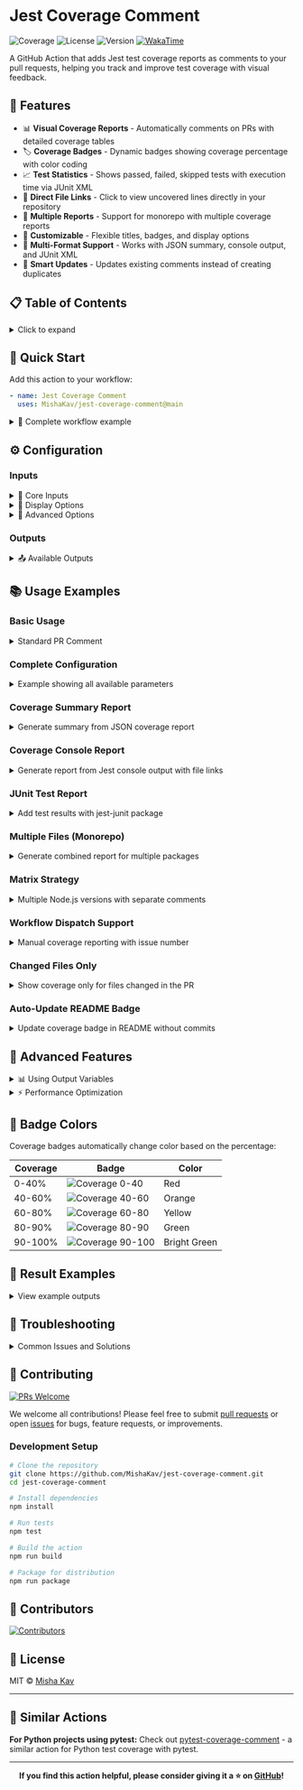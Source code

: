 # Jest Coverage Comment

![Coverage](https://img.shields.io/endpoint?url=https://gist.githubusercontent.com/MishaKav/5e90d640f8c212ab7bbac38f72323f80/raw/jest-coverage-comment__main.json)
![License](https://img.shields.io/github/license/MishaKav/jest-coverage-comment)
![Version](https://img.shields.io/github/package-json/v/MishaKav/jest-coverage-comment)
[![WakaTime](https://wakatime.com/badge/user/f838c8aa-c197-42f0-b335-cd1d26159dfd/project/9b2410f3-4104-44ec-bd7f-8d2553a31ffb.svg)](https://wakatime.com/badge/user/f838c8aa-c197-42f0-b335-cd1d26159dfd/project/9b2410f3-4104-44ec-bd7f-8d2553a31ffb)

A GitHub Action that adds Jest test coverage reports as comments to your pull requests, helping you track and improve test coverage with visual feedback.

## 🎯 Features

- 📊 **Visual Coverage Reports** - Automatically comments on PRs with detailed coverage tables
- 🏷️ **Coverage Badges** - Dynamic badges showing coverage percentage with color coding
- 📈 **Test Statistics** - Shows passed, failed, skipped tests with execution time via JUnit XML
- 🔗 **Direct File Links** - Click to view uncovered lines directly in your repository
- 📁 **Multiple Reports** - Support for monorepo with multiple coverage reports
- 🎨 **Customizable** - Flexible titles, badges, and display options
- 📝 **Multi-Format Support** - Works with JSON summary, console output, and JUnit XML
- 🚀 **Smart Updates** - Updates existing comments instead of creating duplicates

## 📋 Table of Contents

<details>
<summary>Click to expand</summary>

- [Jest Coverage Comment](#jest-coverage-comment)
  - [🎯 Features](#-features)
  - [📋 Table of Contents](#-table-of-contents)
  - [🚀 Quick Start](#-quick-start)
  - [⚙️ Configuration](#️-configuration)
    - [Inputs](#inputs)
    - [Outputs](#outputs)
  - [📚 Usage Examples](#-usage-examples)
    - [Basic Usage](#basic-usage)
    - [Complete Configuration](#complete-configuration)
    - [Coverage Summary Report](#coverage-summary-report)
    - [Coverage Console Report](#coverage-console-report)
    - [JUnit Test Report](#junit-test-report)
    - [Multiple Files (Monorepo)](#multiple-files-monorepo)
    - [Matrix Strategy](#matrix-strategy)
    - [Workflow Dispatch Support](#workflow-dispatch-support)
    - [Changed Files Only](#changed-files-only)
    - [Auto-Update README Badge](#auto-update-readme-badge)
  - [🔬 Advanced Features](#-advanced-features)
  - [🎨 Badge Colors](#-badge-colors)
  - [📸 Result Examples](#-result-examples)
    - [Complete Comment Example](#complete-comment-example)
    - [Coverage Summary Report](#coverage-summary-report-1)
    - [Coverage Console Report](#coverage-console-report-1)
    - [JUnit Test Report](#junit-test-report-1)
    - [Multiple Files (Monorepo)](#multiple-files-monorepo-1)
  - [🔧 Troubleshooting](#-troubleshooting)
    - [Comment Not Appearing](#comment-not-appearing)
    - [Coverage Report Too Large](#coverage-report-too-large)
    - [Coverage Shows 0%](#coverage-shows-0)
    - [Files Not Found](#files-not-found)
    - [Wrong File Links](#wrong-file-links)
    - [Workflow Dispatch Events](#workflow-dispatch-events)
  - [🤝 Contributing](#-contributing)
    - [Development Setup](#development-setup)
  - [👥 Contributors](#-contributors)
  - [📄 License](#-license)
  - [🔗 Similar Actions](#-similar-actions)

</details>

## 🚀 Quick Start

Add this action to your workflow:

```yaml
- name: Jest Coverage Comment
  uses: MishaKav/jest-coverage-comment@main
```

<details>
<summary>📖 Complete workflow example</summary>

```yaml
name: Jest Coverage Comment
on:
  pull_request:
    branches:
      - '*'

permissions:
  contents: read
  pull-requests: write

jobs:
  test:
    runs-on: ubuntu-latest
    steps:
      - uses: actions/checkout@v4

      - name: Setup Node.js
        uses: actions/setup-node@v4
        with:
          node-version: '18'
          cache: 'npm'

      - name: Install dependencies
        run: npm ci

      - name: Run tests with coverage
        run: npx jest --coverage --coverageReporters json-summary

      - name: Jest Coverage Comment
        uses: MishaKav/jest-coverage-comment@main
```

</details>

## ⚙️ Configuration

### Inputs

<details>
<summary>📝 Core Inputs</summary>

| Name                    | Required | Default                            | Description                                                                            |
| ----------------------- | -------- | ---------------------------------- | -------------------------------------------------------------------------------------- |
| `github-token`          | ✓        | `${{github.token}}`                | GitHub API Access Token                                                                |
| `issue-number`          |          |                                    | Pull request number to comment on (required for workflow_dispatch/workflow_run events) |
| `coverage-summary-path` |          | `./coverage/coverage-summary.json` | The location of the coverage-summary of Jest                                           |
| `junitxml-path`         |          |                                    | The location of the junitxml path (npm package `jest-junit` should be installed)       |
| `coverage-path`         |          |                                    | The location of the coverage.txt (Jest console output)                                 |

</details>

<details>
<summary>🎨 Display Options</summary>

| Name                    | Default           | Description                                                   |
| ----------------------- | ----------------- | ------------------------------------------------------------- |
| `title`                 |                   | Main title for the comment                                    |
| `summary-title`         |                   | Title for the coverage summary                                |
| `badge-title`           | `Coverage`        | Title for the badge icon                                      |
| `junitxml-title`        |                   | Title for summary for junitxml                                |
| `coverage-title`        | `Coverage Report` | Title for the coverage report                                 |
| `hide-summary`          | `false`           | Hide coverage summary report                                  |
| `hide-comment`          | `false`           | Hide the whole comment (use when you need only the `output`)  |
| `remove-links-to-files` | `false`           | Remove links to files (useful when summary-report is too big) |
| `remove-links-to-lines` | `false`           | Remove links to lines (useful when summary-report is too big) |

</details>

<details>
<summary>🔧 Advanced Options</summary>

| Name                        | Default | Description                                                                                                                                                              |
| --------------------------- | ------- | ------------------------------------------------------------------------------------------------------------------------------------------------------------------------ |
| `create-new-comment`        | `false` | When false, will update the same comment, otherwise will publish new comment on each run                                                                                 |
| `unique-id-for-comment`     |         | When running in a matrix, pass the matrix value, so each comment will be updated its own comment                                                                         |
| `coverage-path-prefix`      |         | Prefix for path when link to files in comment                                                                                                                            |
| `report-only-changed-files` | `false` | Show in report only changed files for this commit, and not all files                                                                                                     |
| `multiple-files`            |         | You can pass array of `json-summary.json` files and generate single comment with table of results<br/>Single line should look like `Title1, ./path/to/json-summary.json` |
| `multiple-junitxml-files`   |         | You can pass array of `junit.xml` files and generate single comment with table of results<br/>Single line should look like `Title1, ./path/to/junit.xml`                 |

</details>

### Outputs

<details>
<summary>📤 Available Outputs</summary>

| Name          | Example  | Description                                                                           |
| ------------- | -------- | ------------------------------------------------------------------------------------- |
| `coverage`    | `78`     | Percentage of the coverage, get from `coverage-summary.json`                          |
| `color`       | `yellow` | Color of the percentage. You can see the whole list of [badge colors](#-badge-colors) |
| `summaryHtml` | `...`    | Markdown table with summary. See the [result examples](#-result-examples)             |
| `tests`       | `9`      | Total number of tests, get from `junitxml`                                            |
| `skipped`     | `0`      | Total number of skipped tests, get from `junitxml`                                    |
| `failures`    | `0`      | Total number of tests with failures, get from `junitxml`                              |
| `errors`      | `0`      | Total number of tests with errors, get from `junitxml`                                |
| `time`        | `2.883`  | Seconds that took to run all the tests, get from `junitxml`                           |
| `lines`       | `71`     | Lines covered, get from Jest text report                                              |
| `branches`    | `100`    | Branches covered, get from Jest text report                                           |
| `functions`   | `28`     | Functions covered, get from Jest text report                                          |
| `statements`  | `100`    | Statements covered, get from Jest text report                                         |

</details>

## 📚 Usage Examples

### Basic Usage

<details>
<summary>Standard PR Comment</summary>

```yaml
name: Jest Coverage Comment
on:
  pull_request:
jobs:
  coverage:
    runs-on: ubuntu-latest
    steps:
      - uses: actions/checkout@v4
      - name: Install dependencies
        run: npm ci
      - name: Run tests with coverage
        run: npx jest --coverage --coverageReporters json-summary
      - name: Jest Coverage Comment
        uses: MishaKav/jest-coverage-comment@main
```

This will create a comment showing coverage percentage with a badge and summary table.

</details>

### Complete Configuration

<details>
<summary>Example showing all available parameters</summary>

```yaml
- name: Jest Coverage Comment
  uses: MishaKav/jest-coverage-comment@main
  with:
    github-token: ${{ secrets.GITHUB_TOKEN }}
    coverage-summary-path: ./coverage/coverage-summary.json
    title: My Jest Coverage Comment
    summary-title: My Summary Title
    badge-title: Coverage
    hide-comment: false
    create-new-comment: false
    hide-summary: false
    remove-links-to-files: false
    remove-links-to-lines: false
    junitxml-title: My JUnit Title
    junitxml-path: ./coverage/junit.xml
    coverage-title: My Coverage Title
    coverage-path: ./coverage.txt
    coverage-path-prefix: src/
    report-only-changed-files: false
```

<img alt="Example Comment" width="600px" src="https://user-images.githubusercontent.com/289035/161066760-40876696-c2cc-432a-9a7c-0952239941f3.png">

</details>

### Coverage Summary Report

<details>
<summary>Generate summary from JSON coverage report</summary>

Configure Jest to generate JSON summary:

```javascript
// jest.config.js
module.exports = {
  collectCoverage: true,
  coverageReporters: ['json-summary', 'text', 'html'],
  coverageDirectory: 'coverage',
}
```

Workflow:

```yaml
- name: Run tests
  run: npx jest --coverage

- name: Jest Coverage Comment
  uses: MishaKav/jest-coverage-comment@main
  with:
    coverage-summary-path: ./coverage/coverage-summary.json
```

**Output**: Badge with coverage percentage and summary table showing file-by-file coverage.

<img alt="Summary Report" width="450px" src="https://user-images.githubusercontent.com/289035/161067781-b162f85f-5ff4-4e00-b0f9-e487b3a10f9f.png">

</details>

### Coverage Console Report

<details>
<summary>Generate report from Jest console output with file links</summary>

```yaml
- name: Run tests
  run: npx jest --coverage | tee ./coverage.txt && exit ${PIPESTATUS[0]}

- name: Jest Coverage Comment
  uses: MishaKav/jest-coverage-comment@main
  with:
    coverage-path: ./coverage.txt
    coverage-title: Detailed Coverage Report
```

**Output**: Expandable section with detailed coverage report, including clickable links to files and specific uncovered lines.

<img alt="Coverage Report (Single File)" width="550px" src="https://user-images.githubusercontent.com/289035/161068864-25d8878a-2c82-4f83-b7dc-70a5a955b877.png">

</details>

### JUnit Test Report

<details>
<summary>Add test results with jest-junit package</summary>

Install jest-junit:

```bash
npm install --save-dev jest-junit
```

Configure Jest:

```javascript
// jest.config.js
module.exports = {
  reporters: [
    'default',
    ['jest-junit', { outputDirectory: 'coverage', outputName: 'junit.xml' }],
  ],
}
```

Workflow:

```yaml
- name: Run tests
  run: npx jest --coverage

- name: Jest Coverage Comment
  uses: MishaKav/jest-coverage-comment@main
  with:
    junitxml-path: ./coverage/junit.xml
    junitxml-title: Test Results
```

**Output**: Table showing tests count, skipped, failures, errors, and execution time.

<img alt="JUnit Report (Single File)" width="400px" src="https://user-images.githubusercontent.com/289035/161068120-303b47a9-c8e2-4fa6-80db-21aefbf9033b.png">

</details>

### Multiple Files (Monorepo)

<details>
<summary>Generate combined report for multiple packages</summary>

```yaml
- name: Run tests for all packages
  run: |
    cd packages/frontend && npm test -- --coverage --coverageDirectory ../../coverage/frontend
    cd packages/backend && npm test -- --coverage --coverageDirectory ../../coverage/backend
    cd packages/shared && npm test -- --coverage --coverageDirectory ../../coverage/shared

- name: Jest Coverage Comment
  uses: MishaKav/jest-coverage-comment@main
  with:
    multiple-files: |
      Frontend, ./coverage/frontend/coverage-summary.json
      Backend, ./coverage/backend/coverage-summary.json
      Shared Utils, ./coverage/shared/coverage-summary.json
    multiple-junitxml-files: |
      Frontend Tests, ./coverage/frontend/junit.xml
      Backend Tests, ./coverage/backend/junit.xml
      Shared Tests, ./coverage/shared/junit.xml
```

**Output**: Combined table showing coverage and test results for all packages.

<img alt="Coverage Report (Multiple Files)" width="550px" src="https://user-images.githubusercontent.com/289035/183769452-99e53ad9-5205-44b7-bba6-c8d481ce5cc4.png">

<img alt="JUnit Report (Multiple Files)" width="600px" src="https://user-images.githubusercontent.com/289035/195997703-95d331a3-beba-4567-831e-22d1f0e977da.png">

</details>

### Matrix Strategy

<details>
<summary>Multiple Node.js versions with separate comments</summary>

```yaml
strategy:
  matrix:
    node-version: [16, 18, 20]

steps:
  - uses: actions/checkout@v4
  - uses: actions/setup-node@v4
    with:
      node-version: ${{ matrix.node-version }}
  - run: npm ci
  - run: npm test -- --coverage
  - name: Jest Coverage Comment
    uses: MishaKav/jest-coverage-comment@main
    with:
      unique-id-for-comment: node-${{ matrix.node-version }}
      title: Coverage Report (Node.js ${{ matrix.node-version }})
```

**Output**: Separate coverage comments for each Node.js version, each updating independently.

</details>

### Workflow Dispatch Support

<details>
<summary>Manual coverage reporting with issue number</summary>

```yaml
name: Manual Coverage Report
on:
  workflow_dispatch:
    inputs:
      pr_number:
        description: 'Pull Request number'
        required: true
        type: string

jobs:
  coverage:
    runs-on: ubuntu-latest
    steps:
      - uses: actions/checkout@v4
      - name: Install dependencies
        run: npm ci
      - name: Run tests with coverage
        run: npx jest --coverage --coverageReporters json-summary
      - name: Jest Coverage Comment
        uses: MishaKav/jest-coverage-comment@main
        with:
          issue-number: ${{ github.event.inputs.pr_number }}
```

**Usage**: Manually trigger this workflow and provide a PR number to get coverage comments on that specific pull request.

**Output**: Coverage comment will be posted to the specified pull request, even when not triggered by the PR itself.

</details>

### Changed Files Only

<details>
<summary>Show coverage only for files changed in the PR</summary>

```yaml
- name: Jest Coverage Comment
  uses: MishaKav/jest-coverage-comment@main
  with:
    report-only-changed-files: true
    title: Coverage for Changed Files
```

**Output**:

- **In PR**: Shows coverage only for files modified in the PR
- **No changes**: Shows message "_report-only-changed-files is enabled. No files were changed in this commit :)_"

**Note**: Only works with `pull_request` and `push` events.

</details>

### Auto-Update README Badge

<details>
<summary>Update coverage badge in README without commits</summary>

```yaml
name: Update Coverage Badge
on:
  push:
    branches: [main]

jobs:
  coverage:
    runs-on: ubuntu-latest
    steps:
      - uses: actions/checkout@v4
      - run: npm ci
      - run: npm test -- --coverage

      - name: Jest Coverage Comment
        id: coverage
        uses: MishaKav/jest-coverage-comment@main
        with:
          hide-comment: true

      - name: Dynamic Badges
        if: github.ref == 'refs/heads/main'
        uses: Schneegans/dynamic-badges-action@v1.7.0
        with:
          auth: ${{ secrets.GIST_SECRET }}
          gistID: your-gist-id-here
          filename: coverage.json
          label: Coverage
          message: ${{ steps.coverage.outputs.coverage }}%
          color: ${{ steps.coverage.outputs.color }}
```

</details>

## 🔬 Advanced Features

<details>
<summary>📊 Using Output Variables</summary>

```yaml
- name: Jest Coverage Comment
  id: coverage
  uses: MishaKav/jest-coverage-comment@main

- name: Dynamic Badges
  uses: Schneegans/dynamic-badges-action@v1.7.0
  with:
    auth: ${{ secrets.GIST_SECRET }}
    gistID: your-gist-id
    filename: coverage.json
    label: Coverage
    message: ${{ steps.coverage.outputs.coverage }}%
    color: ${{ steps.coverage.outputs.color }}

- name: Fail if coverage too low
  if: ${{ steps.coverage.outputs.coverage < 80 }}
  run: |
    echo "Coverage is below 80%!"
    exit 1
```

</details>

<details>
<summary>⚡ Performance Optimization</summary>

For large coverage reports that might exceed GitHub's comment size limits:

```yaml
- name: Jest Coverage Comment
  uses: MishaKav/jest-coverage-comment@main
  with:
    hide-summary: true # Show only badge and test results
    report-only-changed-files: true # Only show changed files
    remove-links-to-files: true # Remove clickable file links
    remove-links-to-lines: true # Remove clickable line number links
```

**Link Removal Options:**

- `remove-links-to-files: true` - Removes clickable links to files. Instead of `[example.js](link)`, shows plain `example.js`
- `remove-links-to-lines: true` - Removes clickable links to line numbers. Instead of `[14-18](link)`, shows plain `14-18`

These options significantly reduce comment size while preserving all coverage information.

</details>

## 🎨 Badge Colors

Coverage badges automatically change color based on the percentage:

| Coverage | Badge                                                                           | Color        |
| -------- | ------------------------------------------------------------------------------- | ------------ |
| 0-40%    | ![Coverage 0-40](https://img.shields.io/badge/Coverage-20%25-red.svg)           | Red          |
| 40-60%   | ![Coverage 40-60](https://img.shields.io/badge/Coverage-50%25-orange.svg)       | Orange       |
| 60-80%   | ![Coverage 60-80](https://img.shields.io/badge/Coverage-70%25-yellow.svg)       | Yellow       |
| 80-90%   | ![Coverage 80-90](https://img.shields.io/badge/Coverage-85%25-green.svg)        | Green        |
| 90-100%  | ![Coverage 90-100](https://img.shields.io/badge/Coverage-95%25-brightgreen.svg) | Bright Green |

## 📸 Result Examples

<details>
<summary>View example outputs</summary>

### Complete Comment Example

> <!-- Jest Coverage Comment: jest-coverage-comment -->
>
> # My Jest Coverage Comment
>
> ## My Summary Title
>
> | Lines                                                                                                                                                                                                               | Statements     | Branches     | Functions  |
> | ------------------------------------------------------------------------------------------------------------------------------------------------------------------------------------------------------------------- | -------------- | ------------ | ---------- |
> | <a href="https://github.com/MishaKav/api-testing-example/blob/725508e4be6d3bc9d49fa611bd9fba96d5374a13/README.md"><img alt="Coverage: 78%" src="https://img.shields.io/badge/Coverage-78%25-yellow.svg" /></a><br/> | 76.74% (33/43) | 33.33% (2/6) | 100% (0/0) |
>
> ## My JUnit Title
>
> | Tests | Skipped | Failures | Errors   | Time               |
> | ----- | ------- | -------- | -------- | ------------------ |
> | 6     | 0 :zzz: | 0 :x:    | 0 :fire: | 1.032s :stopwatch: |
>
> <details><summary>My Coverage Title (<b>78%</b>)</summary><table><tr><th>File</th><th>% Stmts</th><th>% Branch</th><th>% Funcs</th><th>% Lines</th><th>Uncovered Line #s</th></tr><tbody><tr><td><b>All files</b></td><td><b>76.74</b></td><td><b>100</b></td><td><b>33.33</b></td><td><b>78.57</b></td><td>&nbsp;</td></tr><tr><td>src</td><td>75.67</td><td>100</td><td>40</td><td>75.67</td><td>&nbsp;</td></tr><tr><td>&nbsp; &nbsp;<a href="https://github.com/MishaKav/api-testing-example/blob/725508e4be6d3bc9d49fa611bd9fba96d5374a13/src/controller.js">controller.js</a></td><td>63.63</td><td>100</td><td>50</td><td>63.63</td><td><a href="https://github.com/MishaKav/api-testing-example/blob/725508e4be6d3bc9d49fa611bd9fba96d5374a13/src/controller.js#L14-L18">14&ndash;18</a></td></tr><tr><td>&nbsp; &nbsp;<a href="https://github.com/MishaKav/api-testing-example/blob/725508e4be6d3bc9d49fa611bd9fba96d5374a13/src/index.js">index.js</a></td><td>85.71</td><td>100</td><td>0</td><td>85.71</td><td><a href="https://github.com/MishaKav/api-testing-example/blob/725508e4be6d3bc9d49fa611bd9fba96d5374a13/src/index.js#L9">9</a></td></tr><tr><td>&nbsp; &nbsp;<a href="https://github.com/MishaKav/api-testing-example/blob/725508e4be6d3bc9d49fa611bd9fba96d5374a13/src/router.js">router.js</a></td><td>100</td><td>100</td><td>100</td><td>100</td><td>&nbsp;</td></tr><tr><td>&nbsp; &nbsp;<a href="https://github.com/MishaKav/api-testing-example/blob/725508e4be6d3bc9d49fa611bd9fba96d5374a13/src/service.js">service.js</a></td><td>69.23</td><td>100</td><td>50</td><td>69.23</td><td><a href="https://github.com/MishaKav/api-testing-example/blob/725508e4be6d3bc9d49fa611bd9fba96d5374a13/src/service.js#L16-L20">16&ndash;20</a></td></tr><tr><td>src/utils</td><td>83.33</td><td>100</td><td>0</td><td>100</td><td>&nbsp;</td></tr><tr><td>&nbsp; &nbsp;<a href="https://github.com/MishaKav/api-testing-example/blob/725508e4be6d3bc9d49fa611bd9fba96d5374a13/src/utils/config.js">config.js</a></td><td>100</td><td>100</td><td>100</td><td>100</td><td>&nbsp;</td></tr><tr><td>&nbsp; &nbsp;<a href="https://github.com/MishaKav/api-testing-example/blob/725508e4be6d3bc9d49fa611bd9fba96d5374a13/src/utils/utils.js">utils.js</a></td><td>75</td><td>100</td><td>0</td><td>100</td><td>&nbsp;</td></tr></tbody></table></details>

### Coverage Summary Report

![Summary Report](https://user-images.githubusercontent.com/289035/161067781-b162f85f-5ff4-4e00-b0f9-e487b3a10f9f.png)

### Coverage Console Report

![Coverage Report](https://user-images.githubusercontent.com/289035/161068864-25d8878a-2c82-4f83-b7dc-70a5a955b877.png)

### JUnit Test Report

![JUnit Report](https://user-images.githubusercontent.com/289035/161068120-303b47a9-c8e2-4fa6-80db-21aefbf9033b.png)

### Multiple Files (Monorepo)

![Multiple Files Coverage](https://user-images.githubusercontent.com/289035/183769452-99e53ad9-5205-44b7-bba6-c8d481ce5cc4.png)

![Multiple Files JUnit](https://user-images.githubusercontent.com/289035/195997703-95d331a3-beba-4567-831e-22d1f0e977da.png)

</details>

## 🔧 Troubleshooting

<details>
<summary>Common Issues and Solutions</summary>

### Comment Not Appearing

**Problem**: The action runs successfully but no comment appears on the PR.

**Solutions**:

- Ensure proper permissions are set:
  ```yaml
  permissions:
    contents: read
    pull-requests: write
  ```
- Check if `hide-comment` is set to `false`
- Verify the action is running on supported events (`pull_request`, `push`, `workflow_dispatch`, `workflow_run`)
- For `workflow_dispatch` or `workflow_run` events, ensure `issue-number` input is provided

### Coverage Report Too Large

**Problem**: "Comment is too long (maximum is 65536 characters)"

**Solutions**:

- Use `report-only-changed-files: true`
- Set `hide-summary: true` to show only badge
- Use `remove-links-to-files: true` to remove clickable file links
- Use `remove-links-to-lines: true` to remove clickable line number links
- Use `["text-summary", { "skipFull": true }]` in Jest coverage reporters to skip fully covered files

### Coverage Shows 0%

**Problem**: Jest not collecting coverage for your files

**Solutions**:

```javascript
// Check collectCoverageFrom in jest.config.js
collectCoverageFrom: ['src/**/*.{js,ts}', '!src/**/*.test.{js,ts}']
```

### Files Not Found

**Problem**: "No such file or directory" errors

**Solutions**:

- Use absolute paths or paths relative to `$GITHUB_WORKSPACE`
- Check that coverage files are generated before the action runs
- Verify Jest configuration generates required files

### Wrong File Links

**Problem**: Links in the coverage report point to wrong files or 404

**Solutions**:

- Use `coverage-path-prefix` if your test paths differ from repository structure
- Ensure the action runs on the correct commit SHA

### Workflow Dispatch Events

**Problem**: Need to trigger coverage reporting on specific PRs manually

**Solutions**:

- Use `issue-number` input to specify the target PR:
  ```yaml
  - name: Jest Coverage Comment
    uses: MishaKav/jest-coverage-comment@main
    with:
      issue-number: 123 # Replace with actual PR number
  ```
- For `workflow_dispatch`, add input parameter:
  ```yaml
  on:
    workflow_dispatch:
      inputs:
        pr_number:
          description: 'Pull Request number'
          required: true
  ```

</details>

## 🤝 Contributing

[![PRs Welcome](https://img.shields.io/badge/PRs-welcome-brightgreen.svg?style=flat-square)](http://makeapullrequest.com)

We welcome all contributions! Please feel free to submit [pull requests](https://github.com/MishaKav/jest-coverage-comment/pulls) or open [issues](https://github.com/MishaKav/jest-coverage-comment/issues) for bugs, feature requests, or improvements.

### Development Setup

```bash
# Clone the repository
git clone https://github.com/MishaKav/jest-coverage-comment.git
cd jest-coverage-comment

# Install dependencies
npm install

# Run tests
npm test

# Build the action
npm run build

# Package for distribution
npm run package
```

## 👥 Contributors

<a href="https://github.com/MishaKav/jest-coverage-comment/graphs/contributors">
  <img src="https://contrib.rocks/image?repo=MishaKav/jest-coverage-comment" alt="Contributors" />
</a>

## 📄 License

MIT © [Misha Kav](https://github.com/MishaKav)

---

## 🔗 Similar Actions

**For Python projects using pytest:**
Check out [pytest-coverage-comment](https://github.com/marketplace/actions/pytest-coverage-comment) - a similar action for Python test coverage with pytest.

---

<div align="center">

**If you find this action helpful, please consider giving it a ⭐ on [GitHub](https://github.com/MishaKav/jest-coverage-comment)!**

</div>
